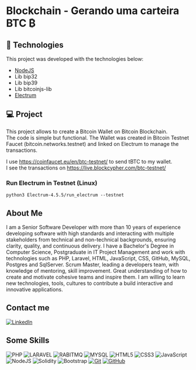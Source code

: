 # Blockchain - Gerando uma carteira BTC ₿


## :rocket: Technologies

This project was developed with the technologies below:

- [NodeJS](https://nodejs.org)
- Lib bip32
- Lib bip39
- Lib bitcoinjs-lib
- [Electrum](https://electrum.org/)

## 💻 Project

This project allows to create a Bitcoin Wallet on Bitcoin Blockchain.  
The code is simple but functional. The Wallet was created in Bitcoin Testnet Faucet (bitcoin.networks.testnet) and 
linked on Electrum to manage the transactions.

I use https://coinfaucet.eu/en/btc-testnet/ to send tBTC to my wallet.  
I see the transactions on https://live.blockcypher.com/btc-testnet/  

### Run Electrum in Testnet (Linux)  

```
python3 Electrum-4.5.5/run_electrum --testnet
```

## About Me
I am a Senior Software Developer with more than 10 years of experience developing software with high standards and 
interacting with multiple stakeholders from technical and non-technical backgrounds, ensuring clarity, quality, and 
continuous delivery. I have a Bachelor's Degree in Computer Science, Postgraduate in IT Project Management and work 
with technologies such as PHP, Laravel, HTML, JavaScript, CSS, GitHub, MySQL, Postgres and SqlServer.
Scrum Master, leading a developers team, with knowledge of mentoring, skill improvement. Great understanding of how 
to create and motivate cohesive teams and inspire them. I am willing to learn new technologies, tools, cultures to 
contribute a build interactive and innovative applications.

## Contact me
[![LinkedIn](https://img.shields.io/badge/LinkedIn-0077B5?style=for-the-badge&logo=linkedin&logoColor=white)](https://www.linkedin.com/in/thiago-luna/)

## Some Skills
![PHP](https://img.shields.io/badge/PHP-fff?style=for-the-badge&logo=php)
![LARAVEL](https://img.shields.io/badge/LARAVEL-000?style=for-the-badge&logo=laravel)
![RABITMQ](https://img.shields.io/badge/rabbitmq-E34F26?style=for-the-badge&logo=rabbitmq&logoColor=white)
![MYSQL](https://img.shields.io/badge/MySQL-fff?style=for-the-badge&logo=mysql)
![HTML5](https://img.shields.io/badge/HTML5-E34F26?style=for-the-badge&logo=html5&logoColor=white)
![CSS3](https://img.shields.io/badge/CSS3-1572B6?style=for-the-badge&logo=css3&logoColor=white)
![JavaScript](https://img.shields.io/badge/JavaScript-F7DF1E?style=for-the-badge&logo=javascript&logoColor=black)
![NodeJS](https://img.shields.io/badge/node-44883e?style=for-the-badge&logo=node.js&logoColor=black)
![Solidity](https://img.shields.io/badge/solidity-96C9F4?style=for-the-badge&logo=solidity&logoColor=black)
![Bootstrap](https://img.shields.io/badge/bootstrap-000?style=for-the-badge&logo=bootstrap&logoColor=553C7B)
[![Git](https://img.shields.io/badge/Git-000?style=for-the-badge&logo=git&logoColor=E94D5F)](https://git-scm.com/doc)
[![GitHub](https://img.shields.io/badge/GitHub-000?style=for-the-badge&logo=github&logoColor=30A3DC)](https://docs.github.com/)
